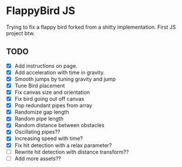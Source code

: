 # FlappyBird JS

Trying to fix a flappy bird forked from a shitty implementation. First JS project btw.

## TODO

- [x] Add instructions on page.
- [x] Add acceleration with time in gravity.
- [x] Smooth jumps by tuning gravity and jump
- [x] Tune Bird placement
- [x] Fix canvas size and orientation
- [x] Fix bird going out off canvas
- [x] Pop redundant pipes from array
- [x] Randomize gap length
- [x] Random pipe length
- [x] Random distance between obstacles
- [x] Oscillating pipes??
- [x] Increasing speed with time?
- [x] Fix hit detection with a relax parameter?
- [ ] Rewrite hit detection with distance transform??
- [ ] Add more assets??
